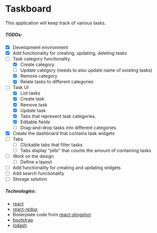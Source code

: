 # Taskboard

This application will keep track of various tasks.

##### TODOs:
* [x] Development environment
* [x] Add functionality for creating, updating, deleting tasks
* [ ] Task category functionality.
	* [x] Create category
	* [ ] Update category (needs to also update name of existing tasks)
	* [x] Remove category
	* [x] Relate tasks to different categories
* [ ] Task UI
	* [x] List tasks
	* [x] Create task
	* [x] Remove task
	* [x] Update task
	* [x] Tabs that represent task categories.
	* [x] Editable fields
	* [ ] Drag-and-drop tasks into different categories.
* [x] Create the dashboard that contains task widgets
* [ ] Tabs
	* [ ] Clickable tabs that filter tasks
	* [ ] Tabs display "pills" that counts the amount of containing tasks
* [ ] Work on the design
	* [ ] Define a layout
* [ ] Add functionality for creating and updating widgets
* [ ] Add search functionality
* [ ] Storage solution

##### Technologies:
* [react](https://github.com/facebook/react)
* [react-redux](https://github.com/reactjs/react-redux)
* Boilerplate code from [react-slingshot](https://github.com/coryhouse/react-slingshot)
* [bootstrap](http://getbootstrap.com)
* [lodash](https://lodash.com/)